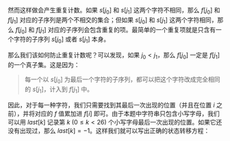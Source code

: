 然而这样做会产生重复计数。如果 $s[j_0]$ 和 $s[j_1]$ 这两个字符不相同，那么 $f[j_0]$ 和 $f[j_1]$ 对应的子序列是两个不相交的集合；但如果 $s[j_0]$ 和 $s[j_1]$ 这两个字符相同，那么 $f[j_0]$ 和 $f[j_1]$ 对应的子序列会包含重复的项。最简单的一个重复项就是只含有一个字符的子序列 $s[j_0]$ 或者 $s[j_1]$ 本身。

那么我们该如何防止重复计数呢？可以发现，如果 $j_0<j_1$，那么 $f[j_0]$ 一定是 $f[j_1]$ 的一个真子集。这是因为：

> 每一个以 $s[j_0]$ 为最后一个字符的子序列，都可以把这个字符改成完全相同的 $s[j_1]$，计入到 $f[j_1]$ 中。

因此，对于每一种字符，我们只需要找到其最后一次出现的位置（并且在位置 $i$ 之前），并将对应的 $f$ 值累加进 $f[i]$ 即可。由于本题中字符串只包含小写字母，我们可以用 $\textit{last}[k]$ 记录第 $k~(0 \leq k < 26)$ 个小写字母最后一次出现的位置。如果它还没有出现过，那么 $\textit{last}[k] = -1$。这样我们就可以写出正确的状态转移方程：
